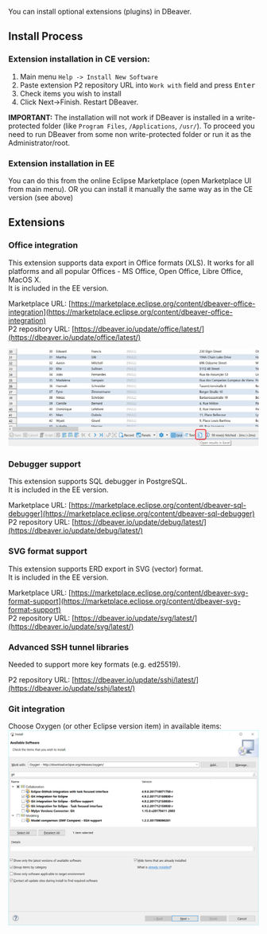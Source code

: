 You can install optional extensions (plugins) in DBeaver.

## Install Process

### Extension installation in CE version:

1. Main menu `Help -> Install New Software`
2. Paste extension P2 repository URL into `Work with` field and press <kbd>Enter</kbd>
3. Check items you wish to install
4. Click Next->Finish. Restart DBeaver.

**IMPORTANT:** The installation will not work if DBeaver is installed in a write-protected folder (like `Program Files`, `/Applications`, `/usr/`). To proceed you need to run DBeaver from some non write-protected folder or run it as the Administrator/root.

### Extension installation in EE

You can do this from the online Eclipse Marketplace (open Marketplace UI from main menu).
OR you can install it manually the same way as in the CE version (see above)

## Extensions

### Office integration

This extension supports data export in Office formats (XLS). It works for all platforms and all popular Offices - MS Office, Open Office, Libre Office, MacOS X.  
It is included in the EE version.  

Marketplace URL: [https://marketplace.eclipse.org/content/dbeaver-office-integration](https://marketplace.eclipse.org/content/dbeaver-office-integration)  
P2 repository URL: [https://dbeaver.io/update/office/latest/](https://dbeaver.io/update/office/latest/)

  ![](images/office-open-excel.png)

### Debugger support

This extension supports SQL debugger in PostgreSQL.  
It is included in the EE version.  

Marketplace URL: [https://marketplace.eclipse.org/content/dbeaver-sql-debugger](https://marketplace.eclipse.org/content/dbeaver-sql-debugger)
P2 repository URL: [https://dbeaver.io/update/debug/latest/](https://dbeaver.io/update/debug/latest/)

### SVG format support

This extension supports ERD export in SVG (vector) format.  
It is included in the EE version.  

Marketplace URL: [https://marketplace.eclipse.org/content/dbeaver-svg-format-support](https://marketplace.eclipse.org/content/dbeaver-svg-format-support)  
P2 repository URL: [https://dbeaver.io/update/svg/latest/](https://dbeaver.io/update/svg/latest/)

### Advanced SSH tunnel libraries

Needed to support more key formats (e.g. ed25519).  

P2 repository URL: [https://dbeaver.io/update/sshj/latest/](https://dbeaver.io/update/sshj/latest/)

### Git integration

Choose Oxygen (or other Eclipse version item) in available items:
  ![](images/p2-install-git.png)
